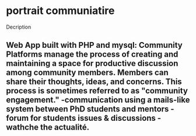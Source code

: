 # portrait communiatire 
Decription

Web App built with PHP and mysql:  Community Platforms manage the process of creating and maintaining a space for productive discussion among community members. Members can share their thoughts, ideas, and concerns. This process is sometimes referred to as "community engagement."
-communication using a mails-like system between PhD students and mentors
-forum for students issues & discussions
-wathche the actualité.
-

